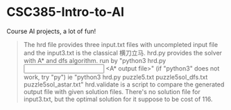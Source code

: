 # CSC385-Intro-to-AI
Course AI projects, a lot of fun! 

>The hrd file provides three input.txt files with uncompleted input file and the input3.txt is the classical 横刀立马.
>hrd.py provides the solver with A* and dfs algorithm. 
>run by "python3 hrd.py  <input file>  <DFS output file>  <A* output file>" (if "python3" does not work, try "py")
>ie "python3 hrd.py puzzle5.txt puzzle5sol_dfs.txt puzzle5sol_astar.txt"
>hrd.validate is a script to compare the generated output file with given solution files. There's no solution file for input3.txt, but the optimal solution for it suppose to be cost of 116.
